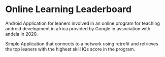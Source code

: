 # Online Learning Leaderboard
Android Application for leaners involved in an online program for teaching android development in africa provided by Google in association with andela in 2020.

Simple Application that connects to a network using retrofit and retrieves the top leaners with the highest skill IQs score in the program. 
